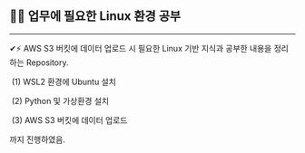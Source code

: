 ## 👩‍🎓 업무에 필요한 Linux 환경 공부

---

✔⚡ AWS S3 버킷에 데이터 업로드 시 필요한 Linux 기반 지식과 공부한 내용을 정리하는 Repository.

​	(1) WSL2 환경에 Ubuntu 설치

​	(2) Python 및 가상환경 설치

​	(3) AWS S3 버킷에 데이터 업로드



까지 진행하였음.